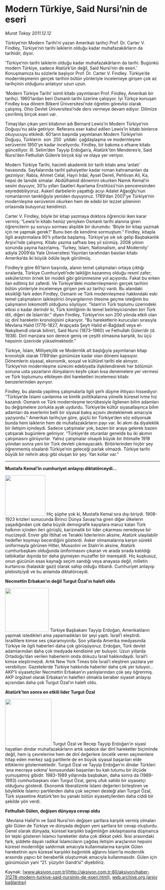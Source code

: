 # Modern Türkiye, Said Nursi’nin de eseri

*Murat Tokay 2011.12.12*

<font class="agenda2NewsSpot">
 <p>
  Türkiye’nin Modern Tarihi’ni yazan Amerikalı tarihçi Prof. Dr. Carter V. Findley, Türkiye’nin tarihi laiklerin olduğu kadar muhafazakârların da  tarihidir, diyor.
 </p>
</font>
<font class="newsDetail">
 <p>
  ‘Türkiye’nin tarihi laiklerin olduğu kadar muhafazakârların da tarihi. Bugünkü modern Türkiye, sadece Atatürk’ün değil, Said Nursi’nin de eseri.’ Konuşmamıza bu sözlerle başlıyor Prof. Dr. Carter V. Findley. Türkiye’de modernleşmenin gerçek tarihini bütün yönleriyle incelemeye girişen çok az tarihçinin olduğunu anlatıyor uzun uzun.
 </p>
 <p>
  ‘Modern Türkiye Tarihi’ isimli kitabı yayımlanan Prof. Findley, Amerikalı bir tarihçi. 1960’lardan beri Osmanlı tarihi üzerine çalışıyor. İyi Türkçe konuşan Findley kısa dönem Bilkent Üniversitesi’nde öğretim görevlisi olarak çalışmış. Ohio Devlet Üniversitesi’nde ders vermeye devam ediyor. Dilimize çevrilmiş birçok eseri var.
 </p>
 <p>
  Timaş’dan çıkan yeni kitabının adı Bernard Lewis’in Modern Türkiye’nin Doğuşu’nu akla getiriyor. Referans eser kabul edilen Lewis’in kitabı binlerce okuyucuyu etkiledi. 60’ların başında yayımlanan Modern Türkiye’nin Doğuşu, Türklerin  son  250  yıldaki  çağdaşlaşma ve modernleşme serüvenini 1950’ye kadar inceliyordu. Findley, bir bakıma o efsane kitabı güncelliyor. III. Selim’den Tayyip Erdoğan’a, Atatürk’ten Menderes’e, Said Nursi’den Fethullah Gülen’e birçok kişi ve olaya yer veriyor.
 </p>
 <p>
  Modern Türkiye Tarihi, hacimli akademik bir tarih kitabı ama ‘anlatı’ havasında. Sayfalarında tarihî şahsiyetler kadar roman kahramanları da geziniyor; Rabia, Ahmet Celal, Hayri İrdal, Aysel Dereli, Pehlivan Ali, Ka, hepsi de tanıdık simalar. Abdülhamid dönemini okurken Namık Kemal’in sesini duyuyor, 30’lu yılları Saatleri Ayarlama Enstitüsü’nün penceresinden seyredebiliyoruz. Askerî darbelerin yaşattığı acıyı Adalet Ağaoğlu’nun romanlarının tanıklığıyla yeniden duyuyoruz. 1789’dan 2007’ye Türkiye’nin modernleşme serüvenini okurken hem de edebi bir lezzet şöleninin ortasında buluyoruz kendimizi.
 </p>
 <p>
  Carter V. Findley, böyle bir kitap yazmaya doktora öğrencisi iken karar vermiş: “Lewis’in kitabı henüz yeniyken Osmanlı tarihi alanına giren öğrencilerin şu soruyu sorması alışıldık bir durumdu: ‘Böyle bir kitap yazmak için ne yapmak gerek?’ Bunu ben de kendime sormuştum.” Findley, kitapla ilgili araştırmalara 90’lı yıllarda başlamış. Türkiye’ye sık sık gelip Başbakanlık Arşivi’nde çalışmış. Kitabı yazma safhası beş yıl sürmüş. 2008 yılının sonunda yayına hazırlamış. ‘Turkey, Islam, Nationalism, and Modernity’ adıyla 2009’da Yale Üniversitesi Yayınları tarafından basılan kitabı Amerika’da iki büyük ödüle layık görülmüş.
 </p>
 <p>
  Findley’e göre 60’ların başında, alanın temel çalışmaları ortaya çıktığı sıralarda, Türkiye Cumhuriyeti’nde laikliğin kazanmış olduğu resmî zafer; sekülerizmin örnek bir modeli gibi görünmesine yol açıyordu. Fakat bu erken ilan edilmiş bir zaferdi. Ve Türkiye’deki modernleşmenin gerçek tarihini bütün yönleriyle incelemeye girişen pek az tarihçi vardı. Bu alandaki eksikliği fark eden Findley, Osmanlı ve Türk modernleşmesi hakkındaki eski temel çalışmaların laikleştirici önyargılarının ötesine geçme isteğinin bu çalışmanın lokomotifi olduğunu söylüyor. “İslam’ın Türk toplumu üzerindeki etkisi o kadar derindir ki, Türk kimliğinin iki temel belirleyicisinden biri Türk dili, diğeri de İslam’dır.” diyen Findley, Türkiye’nin son 200 yılında etkili olan üç dinî hareketin kronolojisini çıkarıyor. “Bu hareketlerin kurucuları sırasıyla Mevlana Halid (1776-1827, Arapçada Şeyh Halid el-Bağdadî veya el-Nakşibendî olarak bilinir), Said Nursi (1873–1960) ve Fethullah Gülen’dir (d. 1938). Dinî manzara son derece geniş ve çeşitli olmasına karşılık, bu üçü hepsinin üzerinde yükselmektedir.”
 </p>
 <p>
  Türkiye, İslam, Milliyetçilik ve Modernlik alt başlığıyla yayımlanan kitap kronolojik olarak 1789’dan günümüze kadar olan dönemi kapsıyor. Dönemlerin siyasal, ekonomik, sosyal ve kültürel tarihi ele alınıyor. Türkiye’nin modernleşme sürecini edebiyatla ilişkilendirerek her bölümün sonuna usta yazarların dünyalarını keşfe çıkan kısa denemelere yer vermesi ve Türk toplumunu etkileyen dinî hareketleri incelemesi kitabı benzerlerinden ayırıyor.
 </p>
 <p>
  Findley, bu alanda yapılmış çalışmalarla ilgili şerh düşme ihtiyacı hissediyor: “Türkiye’de İslami canlanma ve kimlik politikalarına yönelik küresel ivme hız kazandı. Osmanlı ve Türk modernleşme tecrübesiyle ilgilenen bilim adamları bu değişmelere zorlukla ayak uydurdu. Türkiye’de kültür siyasallaşınca bilim adamları da eserlerini belli bir siyasal bakış açısını desteklemek amacıyla yazıyordu.” Amerikalı tarihçiye göre, güçlü bir Türkiye’den söz ediyorsak bunda hem laiklerin hem de muhafazakârların payı var. İki akım da diyalektik bir iletişim içindeydi. Sadece çatışmalar yok, bazen bir araya gelerek bazen çatışarak bugünlere geliniyor. “Türkiye’de oturanlar genelde bu iki akımın çatışmasını görüyorlar. Yalnız çatışmalar olsaydı büyük bir ihtimalle 1918 yılından sonra yeni bir Türk devleti çıkmayacaktı. Birbirlerinden hiçbir şey öğrenmemiş olsalardı Türkiye’nin geleceği parlak olmazdı. Türkiye tarihi büyük bir nehrin akışı gibi oluşan bir şey. Yan kollar var.”
 </p>
 <hr/>
 <p>
  <strong>
   Mustafa Kemal’in cumhuriyet anlayışı diktatörceydi…
  </strong>
 </p>
 <p>
  <img alt="" height="131" src="http://web.archive.org/web/20120110145939im_/http://medya.aksiyon.com.tr/aksiyon/2011/12/12/cvf-ataturk.jpg">
   Hiç şüphe yok ki, Mustafa Kemal sıra dışı biriydi. 1908-1923 krizleri sonucunda Birinci Dünya Savaşı’na giren diğer ülkelerin yaşadığından çok daha büyük demografik kayıplara maruz kalan Türk halkının içinden ileri görüşlü, karizmatik bir lider çıkarması neredeyse bir mucizeydi. Enver gibi İttihat ve Terakki liderlerinin aksine, Atatürk ulaşılabilir hedefler koymayı becerdiğini gösterdi. Asker olmamalarına karşın sürekli üniformayla görünen Hitler, Mussolini ve Stalin’in aksine, Atatürk cumhurbaşkanı olduğunda üniformasını çıkaran ve arada sırada katıldığı tatbikatlar dışında bir daha giymeyen muzaffer bir mareşaldi. Hiç kuşkusuz, onun gücünün esas kaynağı seçim sandığı veya anayasa değil, milletin kurtarıcısı (halaskâr gazi) olarak sahip olduğu itibardı. Cumhuriyet anlayışı plebisitçiydi ve bu anlamda diktatörceydi.
  </img>
 </p>
 <p>
  <strong>
   Necmettin Erbakan’ın değil Turgut Özal’ın halefi oldu
  </strong>
 </p>
 <p>
  <img alt="" height="142" src="http://web.archive.org/web/20120110145939im_/http://medya.aksiyon.com.tr/aksiyon/2011/12/12/cvf-erdogan.jpg">
   Türkiye Başbakanı Tayyip Erdoğan, Amerikalıların yapmak istedikleri ama yapamadıkları bir şeyi yaptı. İsrail’i eleştirdi. İsraillilere kimse ses çıkaramıyordu. Son yıllarda Amerika medyasında Türkiye ile ilgili haberleri daha çok görüşüyoruz. Erdoğan, Türk devlet adamlarından daha çok medyada kendisine yer buluyor. Uzun yıllarda Ortadoğu’dan verilen haberlerin onda dokuzu İsrail hakkındaydı. İsrail’i kimse eleştirmezdi. Artık New York Times bile İsrail’i eleştiren yazılara yer verebiliyor. Gazetelerde Türkiye hakkında haberler daha çok yer tutuyor…  AKP’li siyasetçiler Necmettin Erbakan’ın yanlışlarından çok şey öğrenmiş. AKP örgütsel olarak Erbakan’ın halefleri olmakla beraber siyaset anlayışı açısından daha çok Turgut Özal’ın halefi oldu.
  </img>
 </p>
 <p>
  <strong>
   Atatürk’ten sonra en etkili lider Turgut Özal
  </strong>
 </p>
 <p>
  <img alt="" height="151" src="http://web.archive.org/web/20120110145939im_/http://medya.aksiyon.com.tr/aksiyon/2011/12/12/cvf-ozal.jpg">
   Turgut Özal ve Recep Tayyip Erdoğan’ın siyasi hayatları dindar muhafazakârların artık sadece dar dinî hareketler biçiminde değil, hem iş çevrelerine hem de dinî değerlere öncelik veren seçmenlere hitap eden merkez sağ partilerle de en büyük siyasal başarıları elde ettiklerini göstermektedir. Turgut Özal ve Tayyip Erdoğan’ın dindar Türkleri ‘ana mecraya sokma’ konusundaki başarıları bu katı tutumu bir ölçüde yumuşatmış gibidir. 1983-1989 yıllarında başbakan, daha sonra da (1989-1993) cumhurbaşkanı olan Turgut Özal, geniş ufuk sahibi bir siyasetçi olduğunu gösterdi. Ekonomik liberalizmle İslami değerleri birleştiren ve böylelikle İslamcı partilerden daha çok seçmen desteği alan Turgut Özal, Türk siyasetine Atatürk’ten bu yanaki bütün siyasetçilerden daha ciddi bir şekilde yön verdi.
  </img>
 </p>
 <p>
  <strong>
   Fethullah Gülen, değişen dünyaya cevap oldu
  </strong>
 </p>
 <p>
  <img alt="" src="http://web.archive.org/web/20120110145939im_/http://medya.aksiyon.com.tr/aksiyon/2011/12/12/cvf-gulen.jpg">
   Mevlana Halid’in ve Said Nursi’nin değişen şartlara karşılık vermiş olmaları gibi Gülen de Türkiye ve dünyada değişen yeni şartlara bir cevap oluşturdu. Genel olarak dünyada, küresel karşılıklı bağımlılığın sıkılaşmasına düşmanca bir tepki gösteren İslamcı hareketler daha çok dikkat çekti. İkisi arasındaki fark, şiddete dayalı radikal İslamcıların çağdaş iletişim araçlarının hepsini küresel modernliğe saldırmak amacıyla kullanmalarına karşılık Gülen hareketinin aynı küresel karşılıklı bağımlılık ağlarını İslam’la modernlik arasında yapıcı bir beraberlik oluşturmak amacıyla kullanmasıdır. Gülen için günümüzün yani “21. yüzyılın Gandi’si” diyebiliriz.
  </img>
 </p>
</font>

Kaynak: [www.aksiyon.com.tr](http://aksiyon.com.tr:80/aksiyon/haber-31278-modern-turkiye-said-nursinin-de-eseri.html), [web.archive.org (arşiv bağlantısı)](http://web.archive.org/web/20120110145939/http://aksiyon.com.tr:80/aksiyon/haber-31278-modern-turkiye-said-nursinin-de-eseri.html)
